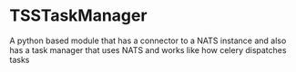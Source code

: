 # TSSTaskManager
A python based module that has a connector to a NATS instance and also has a task manager that uses NATS and works like how celery dispatches tasks
